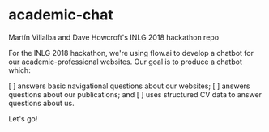 # academic-chat

Martín Villalba and Dave Howcroft's INLG 2018 hackathon repo

For the INLG 2018 hackathon, we're using flow.ai to develop a chatbot for our academic-professional websites.
Our goal is to produce a chatbot which:

[ ] answers basic navigational questions about our websites;
[ ] answers questions about our publications; and
[ ] uses structured CV data to answer questions about us.

Let's go!
